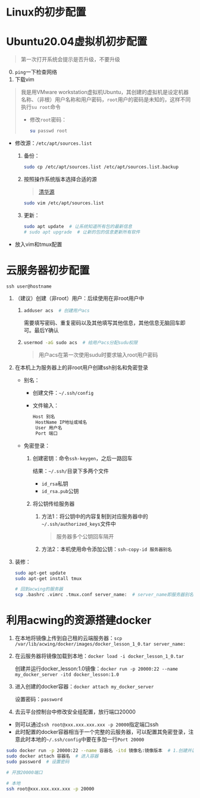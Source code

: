 # Linux的初步配置







# Ubuntu20.04虚拟机初步配置

> 第一次打开系统会提示是否升级，不要升级

0. `ping`一下检查网络
1. 下载vim

> 我是用VMware workstation虚拟机Ubuntu，其创建的虚拟机是设定机器名称、（非根）用户名称和用户密码，`root`用户的密码是未知的，这样不同执行`su root`命令
>
> + 修改`root`密码：
>
>   ```bash
>   su passwd root
>   ```

+ 修改源：`/etc/apt/sources.list`

  1. 备份：

     ```bash
     sudo cp /etc/apt/sources.list /etc/apt/sources.list.backup
     ```

  2. 按照操作系统版本选择合适的源

     > [清华源](https://mirrors.tuna.tsinghua.edu.cn/help/ubuntu/)

     ```bash
     sudo vim /etc/apt/sources.list
     ```

  3. 更新：

     ```bash
     sudo apt update  # 让系统知道所有包的最新信息
     # sudo apt upgrade  # 让新的包的信息更新所有软件
     ```

+ 放入vim和tmux配置

# 云服务器初步配置

`ssh user@hostname`

1. （建议）创建（非root）用户：后续使用在非root用户中

   1. ```bash
      adduser acs  # 创建用户acs
      ```

      需要填写密码、重复密码以及其他填写其他信息，其他信息无脑回车即可。最后Y确认

   2. ```bash
      usermod -aG sudo acs  # 给用户acs分配sudu权限
      ```

      > 用户acs在第一次使用sudu时要求输入root用户密码

2. 在本机上为服务器上的非root用户创建ssh别名和免密登录

   + 别名：

     + 创建文件：`~/.ssh/config`

     + 文件输入：

       ```bash
       Host 别名
       	HostName IP地址或域名
       	User 用户名
       	Port 端口
       ```

   + 免密登录：

     1. 创建密钥：命令`ssh-keygen`，之后一路回车

        结果：`~/.ssh/`目录下多两个文件

        + `id_rsa`私钥
        + `id_rsa.pub`公钥

     2. 将公钥传给服务器

        1. 方法1：将公钥中的内容复制到对应服务器中的`~/.ssh/authorized_keys`文件中

           > 服务器多个公钥回车隔开

        2. 方法2：本机使用命令添加公钥：`ssh-copy-id 服务器别名`

3. 装修：

   ```bash
   sudo apt-get update
   sudo apt-get install tmux
   
   # 回到acwing的服务器
   scp .bashrc .vimrc .tmux.conf server_name:  # server_name即服务器别名
   ```

# 利用acwing的资源搭建docker

1. 在本地将镜像上传到自己租的云端服务器：`scp /var/lib/acwing/docker/images/docker_lesson_1_0.tar server_name:`

2. 在云服务器将镜像加载到本地：`docker load -i docker_lesson_1_0.tar`

   创建并运行docker_lesson:1.0镜像：`docker run -p 20000:22 --name my_docker_server -itd docker_lesson:1.0 `

3. 进入创建的docker容器：`docker attach my_docker_server`

   设置密码：`password`

4. 去云平台控制台中修改安全组配置，放行端口20000

+ 则可以通过`ssh root@xxx.xxx.xxx.xxx -p 20000`指定端口ssh
+ 此时配置的docker容器相当于一个完整的云服务器，可以配置其免密登录，注意此时本地的`~/.ssh/config`中要在多加一行`Port 20000`





```bash
sudo docker run -p 20000:22 --name 容器名 -itd 镜像名:镜像版本  # 1.创建并运行
sudo docker attach 容器名  # 进入容器
sudo password  # 设置密码

# 开放20000端口

# 本地
ssh root@xxx.xxx.xxx.xxx -p 20000
```


